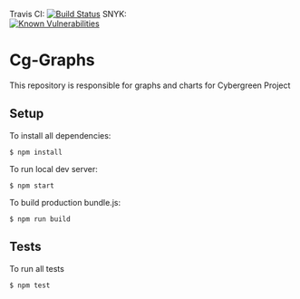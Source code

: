 Travis CI: [![Build Status](https://travis-ci.org/cybergreen-net/cg-graphs.svg?branch=devel)](https://travis-ci.org/cybergreen-net/cg-graphs) SNYK:     
[![Known Vulnerabilities](https://snyk.io/test/github/cybergreen-net/cg-graphs/badge.svg?targetFile=package.json)](https://snyk.io/test/github/cybergreen-net/cg-graphs?targetFile=package.json)

  

# Cg-Graphs

This repository is responsible for graphs and charts for Cybergreen Project
 
## Setup

To install all dependencies:
```
$ npm install
```

To run local dev server:
```
$ npm start
```

To build production bundle.js:
```
$ npm run build
```

## Tests

To run all tests
```
$ npm test
```
